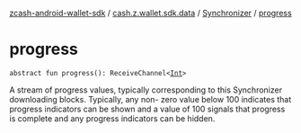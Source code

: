 [zcash-android-wallet-sdk](../../index.md) / [cash.z.wallet.sdk.data](../index.md) / [Synchronizer](index.md) / [progress](./progress.md)

# progress

`abstract fun progress(): ReceiveChannel<`[`Int`](https://kotlinlang.org/api/latest/jvm/stdlib/kotlin/-int/index.html)`>`

A stream of progress values, typically corresponding to this Synchronizer downloading blocks. Typically, any non-
zero value below 100 indicates that progress indicators can be shown and a value of 100 signals that progress is
complete and any progress indicators can be hidden.

